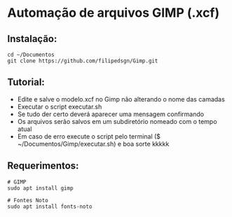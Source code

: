 # Automação de arquivos GIMP (.xcf)

## Instalação:

    cd ~/Documentos
    git clone https://github.com/filipedsgn/Gimp.git

## Tutorial:

* Edite e salve o modelo.xcf no Gimp não alterando o nome das camadas
* Executar o script executar.sh
* Se tudo der certo deverá aparecer uma mensagem confirmando
* Os arquivos serão salvos em um subdiretório nomeado com o tempo atual
* Em caso de erro execute o script pelo terminal ($ ~/Documentos/Gimp/executar.sh) e boa sorte kkkkk

## Requerimentos:

    # GIMP
    sudo apt install gimp

    # Fontes Noto
    sudo apt install fonts-noto